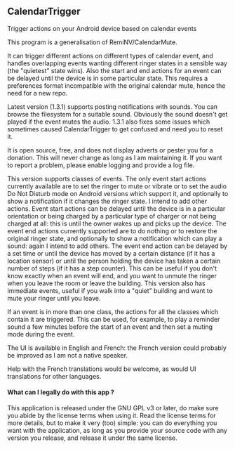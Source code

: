 CalendarTrigger
---------------

Trigger actions on your Android device based on calendar events

This program is a generalisation of RemiNV/CalendarMute.

It can trigger different actions on different types of calendar event, and handles overlapping events wanting different ringer states in a sensible way (the "quietest" state wins). Also the start and end actions for an event can be delayed until the device is in some particular state. This requires a preferences format incompatible with the original calendar mute, hence the need for a new repo.

Latest version (1.3.1) supports posting notifications with sounds. You can browse the filesystem for a suitable sound. Obviously the sound doesn't get played if the event mutes the audio. 1.3.1 also fixes some issues which sometimes caused CalendarTrigger to get confused and need you to reset it.

It is open source, free, and does not display adverts or pester you for a donation. This will never change as long as I am maintaining it. If you want to report a problem, please enable logging and provide a log file.

This version supports classes of events. The only event start actions currently available are to set the ringer to mute or vibrate or to set the audio Do Not Disturb mode on Android versions which support it, and optionally to show a notification if it changes the ringer state. I intend to add other actions. Event start actions can be delayed until the device is in a particular orientation or being charged by a particular type of charger or not being charged at all: this is until the owner wakes up and picks up the device. The event end actions currently supported are to do nothing or to restore the original ringer state, and optionally to show a notification which can play a sound: again I intend to add others. The event end action can be delayed by a set time or until the device has moved by a certain distance (if it has a location sensor) or until the person holding the device has taken a certain number of steps (if it has a step counter). This can be useful if you don't know exactly when an event will end, and you want to unmute the ringer when you leave the room or leave the building. This version also has immediate events, useful if you walk into a "quiet" building and want to mute your ringer until you leave.

If an event is in more than one class, the actions for all the classes which contain it are triggered. This can be used, for example, to play a reminder sound a few minutes before the start of an event and then set a muting mode during the event.

The UI is available in English and French: the French version could probably be improved as I am not a native speaker.

Help with the French translations would be welcome, as would UI translations for other languages.

#### What can I legally do with this app ?
This application is released under the GNU GPL v3 or later, do make sure you abide by the license terms when using it.
Read the license terms for more details, but to make it very (too) simple: you can do everything you want with the application, as long as you provide your source code with any version you release, and release it under the same license.
